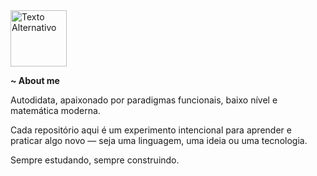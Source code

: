 <img src="https://firebasestorage.googleapis.com/v0/b/useful-images.appspot.com/o/head.svg?alt=media&token=04565e3e-d24c-4676-ab6e-9e0d4bde78f2" alt="Texto Alternativo" height="90">
<br>

<strong>~ About me</strong>

Autodidata, apaixonado por paradigmas funcionais, baixo nível e matemática moderna.

Cada repositório aqui é um experimento intencional para aprender e praticar algo novo — seja uma linguagem, uma ideia ou uma tecnologia.

Sempre estudando, sempre construindo.

